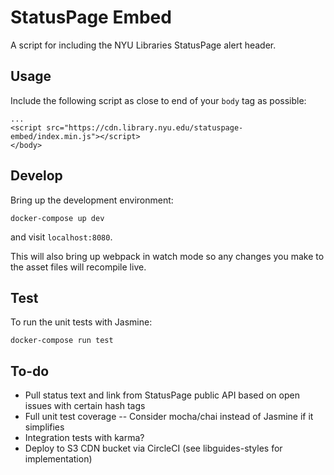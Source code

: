 # StatusPage Embed

A script for including the NYU Libraries StatusPage alert header.

## Usage

Include the following script as close to end of your `body` tag as possible:
```
...
<script src="https://cdn.library.nyu.edu/statuspage-embed/index.min.js"></script>
</body>
```

## Develop

Bring up the development environment:

```
docker-compose up dev
```

and visit `localhost:8080`.

This will also bring up webpack in watch mode so any changes you make to the asset files will recompile live.

## Test

To run the unit tests with Jasmine:

```
docker-compose run test
```

## To-do

- Pull status text and link from StatusPage public API based on open issues with certain hash tags
- Full unit test coverage -- Consider mocha/chai instead of Jasmine if it simplifies
- Integration tests with karma?
- Deploy to S3 CDN bucket via CircleCI (see libguides-styles for implementation)